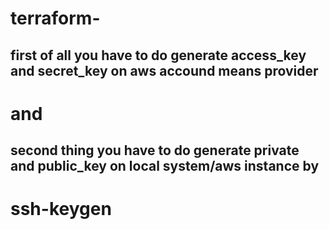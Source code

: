 # terraform-
## first of all you have to do generate access_key and secret_key on aws accound means provider 
#  and 
## second thing you have to do generate private and public_key on local system/aws instance by 
# ssh-keygen
